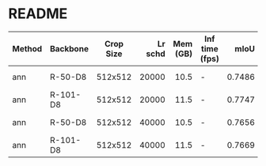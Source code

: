 # README
| Method | Backbone | Crop Size | Lr schd | Mem (GB) | Inf time (fps) |  mIoU  | mIoU(multi scale) |                                                                                                                                                                                  download                                                                                                                                                                                  |
|--------|----------|-----------|--------:|---------:|----------------|-------:|-------------------|----------------------------------------------------------------------------------------------------------------------------------------------------------------------------------------------------------------------------------------------------------------------------------------------------------------------------------------------------------------------------|
| ann    | R-50-D8  | 512x512   |   20000 |     10.5 | -              | 0.7486 | -                 | [model](https://open-mmlab.s3.ap-northeast-2.amazonaws.com/mmsegmentation/models/ann/ann_r50-d8_512x512_20k_voc12aug/ann_r50-d8_512x512_20k_voc12aug_20200617_222246-dfcb1c62.pth) &#124; [log](https://open-mmlab.s3.ap-northeast-2.amazonaws.com/mmsegmentation/models/ann/ann_r50-d8_512x512_20k_voc12aug/ann_r50-d8_512x512_20k_voc12aug_20200617_222246.log.json)     |
| ann    | R-101-D8 | 512x512   |   20000 |     11.5 | -              | 0.7747 | -                 | [model](https://open-mmlab.s3.ap-northeast-2.amazonaws.com/mmsegmentation/models/ann/ann_r101-d8_512x512_20k_voc12aug/ann_r101-d8_512x512_20k_voc12aug_20200617_222246-2fad0042.pth) &#124; [log](https://open-mmlab.s3.ap-northeast-2.amazonaws.com/mmsegmentation/models/ann/ann_r101-d8_512x512_20k_voc12aug/ann_r101-d8_512x512_20k_voc12aug_20200617_222246.log.json) |
| ann    | R-50-D8  | 512x512   |   40000 |     10.5 | -              | 0.7656 | -                 | [model](https://open-mmlab.s3.ap-northeast-2.amazonaws.com/mmsegmentation/models/ann/ann_r50-d8_512x512_40k_voc12aug/ann_r50-d8_512x512_40k_voc12aug_20200613_231314-b5dac322.pth) &#124; [log](https://open-mmlab.s3.ap-northeast-2.amazonaws.com/mmsegmentation/models/ann/ann_r50-d8_512x512_40k_voc12aug/ann_r50-d8_512x512_40k_voc12aug_20200613_231314.log.json)     |
| ann    | R-101-D8 | 512x512   |   40000 |     11.5 | -              | 0.7669 | -                 | [model](https://open-mmlab.s3.ap-northeast-2.amazonaws.com/mmsegmentation/models/ann/ann_r101-d8_512x512_40k_voc12aug/ann_r101-d8_512x512_40k_voc12aug_20200613_231314-bd205bbe.pth) &#124; [log](https://open-mmlab.s3.ap-northeast-2.amazonaws.com/mmsegmentation/models/ann/ann_r101-d8_512x512_40k_voc12aug/ann_r101-d8_512x512_40k_voc12aug_20200613_231314.log.json) |
